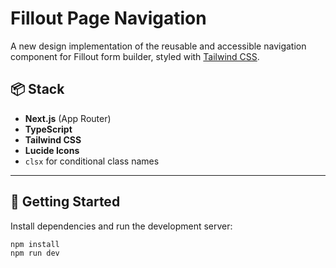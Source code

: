 # Fillout Page Navigation

A new design implementation of the reusable and accessible navigation component for Fillout form builder, styled with [Tailwind CSS](https://tailwindcss.com).

## 📦 Stack

- **Next.js** (App Router)
- **TypeScript**
- **Tailwind CSS**
- **Lucide Icons**
- `clsx` for conditional class names

---

## 🚀 Getting Started

Install dependencies and run the development server:

```bash
npm install
npm run dev
```
